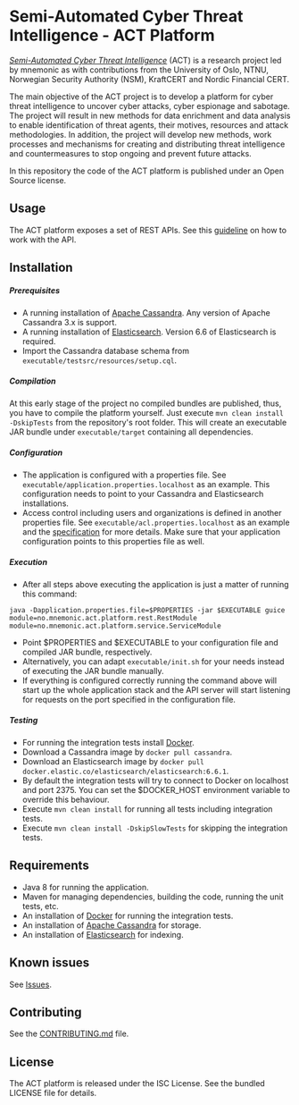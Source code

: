 Semi-Automated Cyber Threat Intelligence - ACT Platform
=======================================================

[*Semi-Automated Cyber Threat Intelligence*](https://www.mnemonic.no/research-and-development/semi-automated-cyber-threat-intelligence/) (ACT) is a research project led by mnemonic as with contributions from the University of Oslo, NTNU, Norwegian Security Authority (NSM), KraftCERT and Nordic Financial CERT.

The main objective of the ACT project is to develop a platform for cyber threat intelligence to uncover cyber attacks, cyber espionage and sabotage.
The project will result in new methods for data enrichment and data analysis to enable identification of threat agents, their motives, resources and attack methodologies.
In addition, the project will develop new methods, work processes and mechanisms for creating and distributing threat intelligence and countermeasures to stop ongoing and prevent future attacks.

In this repository the code of the ACT platform is published under an Open Source license.

## Usage

The ACT platform exposes a set of REST APIs. See this [guideline](https://github.com/mnemonic-no/act-platform/wiki/REST-API-Usage-Guideline) on how to work with the API.

## Installation

##### Prerequisites

* A running installation of [Apache Cassandra](https://cassandra.apache.org/). Any version of Apache Cassandra 3.x is support.
* A running installation of [Elasticsearch](https://www.elastic.co/products/elasticsearch). Version 6.6 of Elasticsearch is required.
* Import the Cassandra database schema from `executable/testsrc/resources/setup.cql`.

##### Compilation

At this early stage of the project no compiled bundles are published, thus, you have to compile the platform yourself.
Just execute `mvn clean install -DskipTests` from the repository's root folder.
This will create an executable JAR bundle under `executable/target` containing all dependencies.

##### Configuration

* The application is configured with a properties file. See `executable/application.properties.localhost` as an example.
This configuration needs to point to your Cassandra and Elasticsearch installations.
* Access control including users and organizations is defined in another properties file.
See `executable/acl.properties.localhost` as an example and the [specification](https://github.com/mnemonic-no/act-platform/wiki/Role-Based-Access-Control) for more details.
Make sure that your application configuration points to this properties file as well.

##### Execution

* After all steps above executing the application is just a matter of running this command:

```
java -Dapplication.properties.file=$PROPERTIES -jar $EXECUTABLE guice module=no.mnemonic.act.platform.rest.RestModule module=no.mnemonic.act.platform.service.ServiceModule
```

* Point $PROPERTIES and $EXECUTABLE to your configuration file and compiled JAR bundle, respectively.
* Alternatively, you can adapt `executable/init.sh` for your needs instead of executing the JAR bundle manually.
* If everything is configured correctly running the command above will start up the whole application stack and the API server will start listening for requests on the port specified in the configuration file.

##### Testing

* For running the integration tests install [Docker](https://www.docker.com/).
* Download a Cassandra image by `docker pull cassandra`.
* Download an Elasticsearch image by `docker pull docker.elastic.co/elasticsearch/elasticsearch:6.6.1`.
* By default the integration tests will try to connect to Docker on localhost and port 2375. You can set the $DOCKER_HOST environment variable to override this behaviour.
* Execute `mvn clean install` for running all tests including integration tests.
* Execute `mvn clean install -DskipSlowTests` for skipping the integration tests.

## Requirements

* Java 8 for running the application.
* Maven for managing dependencies, building the code, running the unit tests, etc.
* An installation of [Docker](https://www.docker.com/) for running the integration tests.
* An installation of [Apache Cassandra](https://cassandra.apache.org/) for storage.
* An installation of [Elasticsearch](https://www.elastic.co/products/elasticsearch) for indexing.

## Known issues

See [Issues](https://github.com/mnemonic-no/act-platform/issues).

## Contributing

See the [CONTRIBUTING.md](CONTRIBUTING.md) file.

## License

The ACT platform is released under the ISC License. See the bundled LICENSE file for details.